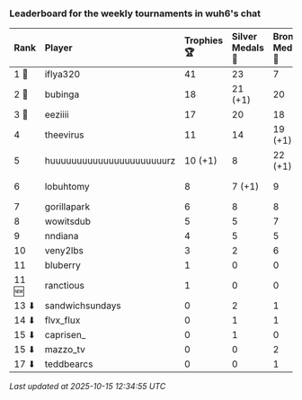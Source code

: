 ### Leaderboard for the weekly tournaments in wuh6's chat

| Rank  | Player                    | Trophies 🏆 | Silver Medals 🥈 | Bronze Medals 🥉 | Points      |
|:------|:--------------------------|:------------|:-----------------|:-----------------|:------------|
| 1 🥇  | iflya320                  | 41          | 23               | 7                | 149.5       |
| 2 🥈  | bubinga                   | 18          | 21 (+1)          | 20               | 85.0 (+1.0) |
| 3 🥉  | eeziiii                   | 17          | 20               | 18               | 80.0        |
| 4     | theevirus                 | 11          | 14               | 19 (+1)          | 56.5 (+0.5) |
| 5     | huuuuuuuuuuuuuuuuuuuuuurz | 10 (+1)     | 8                | 22 (+1)          | 49.0 (+3.5) |
| 6     | lobuhtomy                 | 8           | 7 (+1)           | 9                | 35.5 (+1.0) |
| 7     | gorillapark               | 6           | 8                | 8                | 30.0        |
| 8     | wowitsdub                 | 5           | 5                | 7                | 23.5        |
| 9     | nndiana                   | 4           | 5                | 5                | 19.5        |
| 10    | veny2lbs                  | 3           | 2                | 6                | 14.0        |
| 11    | bluberry                  | 1           | 0                | 0                | 3.0         |
| 11 🆕 | ranctious                 | 1           | 0                | 0                | 3.0         |
| 13 ⬇  | sandwichsundays           | 0           | 2                | 1                | 2.5         |
| 14 ⬇  | flvx_flux                 | 0           | 1                | 1                | 1.5         |
| 15 ⬇  | caprisen_                 | 0           | 1                | 0                | 1.0         |
| 15 ⬇  | mazzo_tv                  | 0           | 0                | 2                | 1.0         |
| 17 ⬇  | teddbearcs                | 0           | 0                | 1                | 0.5         |

_Last updated at 2025-10-15 12:34:55 UTC_